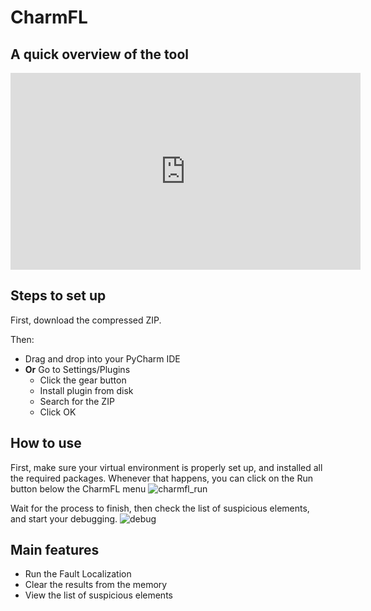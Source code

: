 # CharmFL

## A quick overview of the tool

<iframe width="560" height="315" src="https://www.youtube.com/embed/EBVuNRgkHVc" title="YouTube video player" frameborder="0" allow="accelerometer; autoplay; clipboard-write; encrypted-media; gyroscope; picture-in-picture" allowfullscreen></iframe>

## Steps to set up 

 First, download the compressed ZIP. 
 
 Then: 
- Drag and drop into your PyCharm IDE
- **Or** Go to Settings/Plugins
   - Click the gear button
   - Install plugin from disk
   - Search for the ZIP
   - Click OK

## How to use

First, make sure your virtual environment is properly set up, and installed all the required packages.
Whenever that happens, you can click on the Run button below the CharmFL menu
![charmfl_run](https://user-images.githubusercontent.com/17518412/123008666-98c00c00-d3bb-11eb-8159-b9c96b0fb300.PNG)

Wait for the process to finish, then check the list of suspicious elements, and start your debugging.
![debug](https://user-images.githubusercontent.com/17518412/123008761-c5742380-d3bb-11eb-95d6-11fa9d1910e3.PNG)



## Main features
- Run the Fault Localization
- Clear the results from the memory
- View the list of suspicious elements
